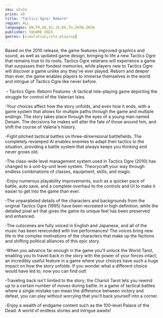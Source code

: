 ```yaml
---
sku: a2v2a
price: 10
title: "Tactics Ogre: Reborn"
region: ALL
languages: EN,FR,DE,ES,JA,KO,TH,ZHTW,ZHCN
publisher: SQUARE ENIX
genres: [simulation,role-playing]
---
```

 Based on the 2010 release, the game features improved graphics and sound, as well as updated game design, bringing to life a new Tactics Ogre that remains true to its roots. Tactics Ogre veterans will experience a game that surpasses their fondest memories, while players new to Tactics Ogre will discover a game unlike any they've ever played. Reborn and deeper than ever, the game enables players to immerse themselves in the world and intrigue of Tactics Ogre like never before.

・Tactics Ogre: Reborn Features
-A tactical role-playing game depicting the struggle for control of the Valerian Isles.

-Your choices affect how the story unfolds, and even how it ends, with a game system that allows for multiple paths through the game and multiple endings. The story takes place through the eyes of a young man named Denam. The decisions he makes will alter the fate of those around him, and shift the course of Valeria's history.

-Fight pitched tactical battles on three-dimensional battlefields. The completely revamped AI enables enemies to adapt their tactics to the situation, providing a battle system that always keeps you thinking and never grows old.

-The class-wide level management system used in Tactics Ogre (2010) has changed to a unit-by-unit level system. Theorycraft your way through endless combinations of classes, equipment, skills, and magic.

-Enjoy numerous playability improvements, such as a quicker pace of battle, auto save, and a complete overhaul to the controls and UI to make it easier to get into the game than ever.

-The unparalleled details of the characters and backgrounds from the original Tactics Ogre (1995) have been recreated in high definition, while the detailed pixel art that gives the game its unique feel has been preserved and enhanced.

-The cutscenes are fully voiced in English and Japanese, and all of the music has been rerecorded with live performances! The voices bring new life to the complex motivations of the characters that make up the factions and shifting political alliances of this epic story.

-When you advance far enough in the game you'll unlock the World Tarot, enabling you to travel back in the story with the power of your forces intact; an incredibly useful feature in a game where your choices have such a huge impact on how the story unfolds. If you wonder what a different choice would have led to, now you can find out!

-Traveling back isn't limited to the story; the Chariot Tarot lets you rewind up to a certain number of moves during battle. In a game of tactical battles where a single mistake can mean the difference between victory and defeat, you can play without worrying that you'll back yourself into a corner.

-Enjoy a wealth of endgame content such as the 100-level Palace of the Dead. A world of endless stories and intrigue awaits!